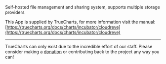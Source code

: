 Self-hosted file management and sharing system, supports multiple storage providers

This App is supplied by TrueCharts, for more information visit the manual: [https://truecharts.org/docs/charts/incubator/cloudreve](https://truecharts.org/docs/charts/incubator/cloudreve)

---

TrueCharts can only exist due to the incredible effort of our staff.
Please consider making a [donation](https://truecharts.org/docs/about/sponsor) or contributing back to the project any way you can!
